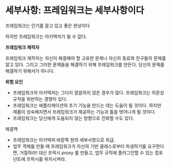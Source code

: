 # 세부사항: 프레임워크는 세부사항이다

프레임워크는 인기를 끌고 있고 좋은 현상이다

하지만 프레임워크는 아키텍처가 될 수 없다.

**프레임워크 제작자**

프레임워크 제작자는 자신이 해결해야 할 고유한 문제나 자신의 동료와 친구들의 문제를 알고 있다. 그리고 그러한 문제들을 해결하기 위해 프레임워크를 만든다. 당신의 문제를 해결하기 위해서가 아니다.

**위험 요인**

- 프레임워크의 아키텍처는 그다지 깔끔하지 않은 경우가 많다. 프레임워크는 의존성 규칙을 위반하는 경향이 있다.
- 프레임워크는 애플리케이션의 초기 기능을 만드는 데는 도움이 될 것이다. 하지만 제품이 성숙해지면서 프레임워크가 제공하는 기능과 틀을 벗어나게 될 것이다.
- 프레임워크는 당신에게 도움되지 않는 방향으로 진화할 수도 있다.

해결책

- 프레임워크는 아키텍처 바깥쪽 원의 세부사항으로 취급.
- 업무 객체를 만들 때 프레임워크가 자신의 기반 클래스로부터 파생하기를 요구한다면, 거절하라! 대신 프락시 *proxy* 를 만들고, 업무 규칙에 플러그인할 수 있는 컴포넌트에 프락시를 위치시켜라.
